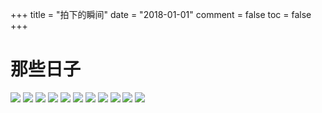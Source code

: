+++
title = "拍下的瞬间"
date = "2018-01-01"
comment = false
toc = false
+++

# 那些日子

![](https://image.philohao.com/images/202403070029861.jpg)
![](https://image.philohao.com/images/202403070013547.jpg)
![](https://image.philohao.com/images/202403070048614.jpg)
![](https://image.philohao.com/images/202403070037209.jpg)
![](https://image.philohao.com/images/202403070012475.jpg)
![](https://image.philohao.com/images/202403070028626.jpg)
![](https://image.philohao.com/images/retouch_2023122421225662.jpg)
![](https://image.philohao.com/images/retouch_2023122421215472.jpg)
![](https://image.philohao.com/images/20231224132327_IMG_1462.jpg)
![](https://image.philohao.com/images/20231224132320_IMG_1457.jpg)
![](https://image.philohao.com/images/20231224123258_IMG_1435.JPG)
